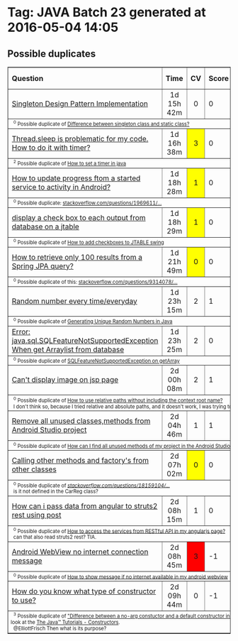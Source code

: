 <html><head><title>java batch 23</title></head><body><h1>Tag: JAVA Batch 23 generated at 2016-05-04 14:05</h1><h2>Possible duplicates</h2><table width="100%" border="1" style="border-collapse: collapse;"><tr><th align="left">Question</th><th>Time</th><th>CV</th><th>Score</th><th>Answers</th><th>Views</th><th>Comm. cnt</td></tr><tr><td><a href="http://stackoverflow.com/questions/37080807" target="_blank">Singleton Design Pattern Implementation</a><td align="center">1d 15h 42m</td><td align="center">0</td><td style="align-center">0</td><td style="background-color:green !Important" align="center">1</td><td align="center">30</td><td align="center">2</td></tr><tr><td colspan=7 style="font-size:70%">&nbsp;&nbsp;<sup>0</sup> Possible duplicate of <a href="http://stackoverflow.com/questions/3714971/difference-between-singleton-class-and-static-class">Difference between singleton class and static class?</a></td></tr></tr><tr><td><a href="http://stackoverflow.com/questions/37079999" target="_blank">Thread.sleep is problematic for my code. How to do it with timer?</a><td align="center">1d 16h 38m</td><td style="background-color:yellow !Important" align="center">3</td><td style="align-center">0</td><td align="center">0</td><td align="center">54</td><td align="center">1</td></tr><tr><td colspan=7 style="font-size:70%">&nbsp;&nbsp;<sup>2</sup> Possible duplicate of <a href="http://stackoverflow.com/questions/4044726/how-to-set-a-timer-in-java">How to set a timer in java</a></td></tr></tr><tr><td><a href="http://stackoverflow.com/questions/37078322" target="_blank">How to update progress ftom a started service to activity in Android?</a><td align="center">1d 18h 28m</td><td style="background-color:yellow !Important" align="center">1</td><td style="align-center">0</td><td align="center">0</td><td align="center">11</td><td align="center">1</td></tr><tr><td colspan=7 style="font-size:70%">&nbsp;&nbsp;<sup>0</sup> Possible duplicate: <a href="http://stackoverflow.com/questions/1969611/activity-with-progressbar-service-asynctask-for-downloading-but-how-to-u" title="activity with progressbar service asynctask for downloading but how to u">stackoverflow.com/questions/1969611/&hellip;</a></td></tr></tr><tr><td><a href="http://stackoverflow.com/questions/37078298" target="_blank">display a check box to each output from database on a jtable</a><td align="center">1d 18h 29m</td><td style="background-color:yellow !Important" align="center">1</td><td style="align-center">0</td><td align="center">0</td><td align="center">12</td><td align="center">4</td></tr><tr><td colspan=7 style="font-size:70%">&nbsp;&nbsp;<sup>0</sup> Possible duplicate of <a href="http://stackoverflow.com/questions/7391877/how-to-add-checkboxes-to-jtable-swing">How to add checkboxes to JTABLE swing</a></td></tr></tr><tr><td><a href="http://stackoverflow.com/questions/37074650" target="_blank">How to retrieve only 100 results from a Spring JPA query?</a><td align="center">1d 21h 49m</td><td style="background-color:yellow !Important" align="center">0</td><td style="align-center">0</td><td align="center">0</td><td align="center">33</td><td align="center">1</td></tr><tr><td colspan=7 style="font-size:70%">&nbsp;&nbsp;<sup>0</sup> Possible duplicate of this: <a href="http://stackoverflow.com/questions/9314078/setmaxresults-for-spring-data-jpa-annotation" title="setmaxresults for spring data jpa annotation">stackoverflow.com/questions/9314078/&hellip;</a></td></tr></tr><tr><td><a href="http://stackoverflow.com/questions/37072842" target="_blank">Random number every time/everyday</a><td align="center">1d 23h 15m</td><td align="center">2</td><td style="align-center">1</td><td align="center">2</td><td align="center">55</td><td align="center">2</td></tr><tr><td colspan=7 style="font-size:70%">&nbsp;&nbsp;<sup>0</sup> Possible duplicate of <a href="http://stackoverflow.com/questions/8115722/generating-unique-random-numbers-in-java">Generating Unique Random Numbers in Java</a></td></tr></tr><tr><td><a href="http://stackoverflow.com/questions/37072614" target="_blank">Error: java.sql.SQLFeatureNotSupportedException When get Arraylist from database</a><td align="center">1d 23h 25m</td><td align="center">2</td><td style="align-center">0</td><td align="center">1</td><td align="center">17</td><td align="center">1</td></tr><tr><td colspan=7 style="font-size:70%">&nbsp;&nbsp;<sup>0</sup> Possible duplicate of <a href="http://stackoverflow.com/questions/11735786/sqlfeaturenotsupportedexception-on-getarray">SQLFeatureNotSupportedException on getArray</a></td></tr></tr><tr><td><a href="http://stackoverflow.com/questions/37071743" target="_blank">Can&#39;t display image on jsp page</a><td align="center">2d 00h 08m</td><td align="center">2</td><td style="align-center">1</td><td style="background-color:green !Important" align="center">3</td><td align="center">28</td><td align="center">6</td></tr><tr><td colspan=7 style="font-size:70%">&nbsp;&nbsp;<sup>0</sup> Possible duplicate of <a href="http://stackoverflow.com/questions/4764405/how-to-use-relative-paths-without-including-the-context-root-name">How to use relative paths without including the context root name?</a><br/>&nbsp;&nbsp;I don&#39;t think so, because I tried relative and absolute paths, and it doesn&#39;t work, I was trying to find a way to display the image.</td></tr></tr><tr><td><a href="http://stackoverflow.com/questions/37066506" target="_blank">Remove all unused classes,methods from Android Studio project</a><td align="center">2d 04h 46m</td><td align="center">1</td><td style="align-center">1</td><td align="center">1</td><td align="center">58</td><td align="center">3</td></tr><tr><td colspan=7 style="font-size:70%">&nbsp;&nbsp;<sup>0</sup> Possible duplicate of <a href="http://stackoverflow.com/questions/33674592/how-can-i-find-all-unused-methods-of-my-project-in-the-android-studio-idea">How can I find all unused methods of my project in the Android Studio IDEA?</a></td></tr></tr><tr><td><a href="http://stackoverflow.com/questions/37064547" target="_blank">Calling other methods and factory&#39;s from other classes</a><td align="center">2d 07h 02m</td><td style="background-color:yellow !Important" align="center">0</td><td style="align-center">0</td><td align="center">0</td><td align="center">22</td><td align="center">4</td></tr><tr><td colspan=7 style="font-size:70%">&nbsp;&nbsp;<sup>0</sup> Possible duplicate of <i><a href="http://stackoverflow.com/questions/18159104/java-error-the-constructor-is-undefined" title="java error the constructor is undefined">stackoverflow.com/questions/18159104/&hellip;</a></i><br/>&nbsp;&nbsp;is it not defined in the CarReg class?</td></tr></tr><tr><td><a href="http://stackoverflow.com/questions/37063889" target="_blank">How can i pass data from angular to struts2 rest using post</a><td align="center">2d 08h 15m</td><td align="center">1</td><td style="align-center">0</td><td align="center">1</td><td align="center">39</td><td align="center">8</td></tr><tr><td colspan=7 style="font-size:70%">&nbsp;&nbsp;<sup>0</sup> Possible duplicate of <a href="http://stackoverflow.com/questions/16394089/how-to-access-the-services-from-restful-api-in-my-angularjs-page">How to access the services from RESTful API in my angularjs page?</a><br/>&nbsp;&nbsp;can that also read struts2 rest? TIA.</td></tr></tr><tr><td><a href="http://stackoverflow.com/questions/37063637" target="_blank">Android WebView no internet connection message</a><td align="center">2d 08h 45m</td><td style="background-color:red !Important" align="center">3</td><td style="align-center">-1</td><td align="center">0</td><td align="center">30</td><td align="center">3</td></tr><tr><td colspan=7 style="font-size:70%">&nbsp;&nbsp;<sup>0</sup> Possible duplicate of <a href="http://stackoverflow.com/questions/20989485/how-to-show-message-if-no-internet-available-in-my-android-webview">How to show message if no internet available in my android webview</a></td></tr></tr><tr><td><a href="http://stackoverflow.com/questions/37063199" target="_blank">How do you know what type of constructor to use?</a><td align="center">2d 09h 44m</td><td align="center">0</td><td style="align-center">-1</td><td align="center">4</td><td align="center">66</td><td align="center">6</td></tr><tr><td colspan=7 style="font-size:70%">&nbsp;&nbsp;<sup>3</sup> Possible duplicate of <a href="http://stackoverflow.com/questions/27654167/difference-between-a-no-arg-constructor-and-a-default-constructor-in-java">&quot;Difference between a no-arg constuctor and a default constructor in Java&quot;</a>. To learn more about constructors, look at the <a href="https://docs.oracle.com/javase/tutorial/java/javaOO/constructors.html" rel="nofollow">The Java™ Tutorials - Constructors</a>.<br/>&nbsp;&nbsp;@ElliottFrisch Then what is its purpose?</td></tr></tr></table></body></html>
